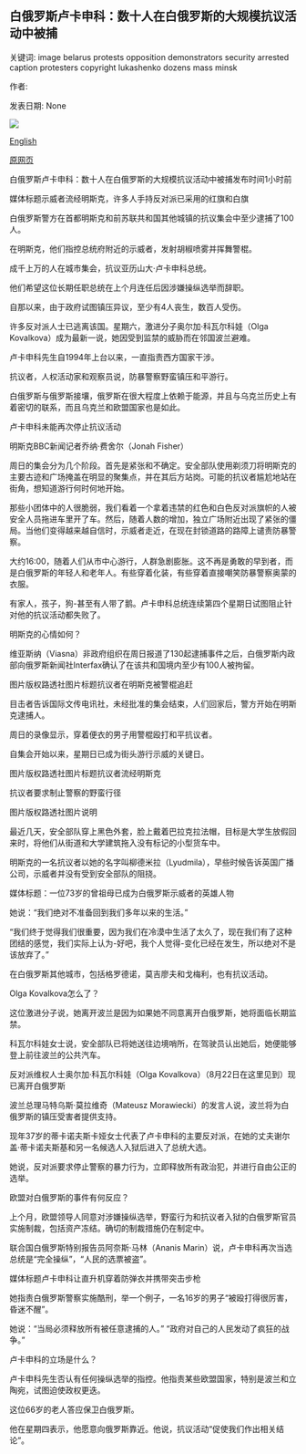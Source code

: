 ## 白俄罗斯卢卡申科：数十人在白俄罗斯的大规模抗议活动中被捕

关键词: image belarus protests opposition demonstrators security arrested caption protesters copyright lukashenko dozens mass minsk

作者: 

发表日期: None

![](https://ichef.bbci.co.uk/news/1024/branded_news/13E94/production/_114265518_mediaitem114263717.jpg)

[English](Belarus%20Lukashenko%3A%20Dozens%20arrested%20at%20mass%20protests%20in%20Belarus.md)

[原网页](https://www.bbc.com/news/world-europe-54044750)

白俄罗斯卢卡申科：数十人在白俄罗斯的大规模抗议活动中被捕发布时间1小时前

媒体标题示威者流经明斯克，许多人手持反对派已采用的红旗和白旗

白俄罗斯警方在首都明斯克和前苏联共和国其他城镇的抗议集会中至少逮捕了100人。

在明斯克，他们指控总统府附近的示威者，发射胡椒喷雾并挥舞警棍。

成千上万的人在城市集会，抗议亚历山大·卢卡申科总统。

他们希望这位长期任职总统在上个月连任后因涉嫌操纵选举而辞职。

自那以来，由于政府试图镇压异议，至少有4人丧生，数百人受伤。

许多反对派人士已逃离该国。星期六，激进分子奥尔加·科瓦尔科娃（Olga Kovalkova）成为最新一说，她因受到监禁的威胁而在邻国波兰避难。

卢卡申科先生自1994年上台以来，一直指责西方国家干涉。

抗议者，人权活动家和观察员说，防暴警察野蛮镇压和平游行。

白俄罗斯与俄罗斯接壤，俄罗斯在很大程度上依赖于能源，并且与乌克兰历史上有着密切的联系，而且乌克兰和欧盟国家也是如此。

卢卡申科未能再次停止抗议活动

明斯克BBC新闻记者乔纳·费舍尔（Jonah Fisher）

周日的集会分为几个阶段。首先是紧张和不确定。安全部队使用剃须刀将明斯克的主要古迹和广场掩盖在明显的聚集点，并在其后方站岗。可能的抗议者尴尬地站在街角，想知道游行何时何地开始。

那些小团体中的人很脆弱，我们看着一个拿着违禁的红色和白色反对派旗帜的人被安全人员拖进车里开了车。然后，随着人数的增加，独立广场附近出现了紧张的僵局。当他们变得越来越自信时，示威者走近，在现在封锁道路的路障上谴责防暴警察。

大约16:00，随着人们从市中心游行，人群急剧膨胀。这不再是勇敢的早到者，而是白俄罗斯的年轻人和老年人。有些穿着化装，有些穿着直接嘲笑防暴警察奥蒙的衣服。

有家人，孩子，狗-甚至有人带了鹅。卢卡申科总统连续第四个星期日试图阻止针对他的抗议活动都失败了。

明斯克的心情如何？

维亚斯纳（Viasna）非政府组织在周日报道了130起逮捕事件之后，白俄罗斯内政部向俄罗斯新闻社Interfax确认了在该共和国境内至少有100人被拘留。

图片版权路透社图片标题抗议者在明斯克被警棍追赶

目击者告诉国际文传电讯社，未经批准的集会结束，人们回家后，警方开始在明斯克逮捕人。

周日的录像显示，穿着便衣的男子用警棍殴打和平抗议者。

自集会开始以来，星期日已成为街头游行示威的关键日。

图片版权路透社图片标题抗议者流经明斯克

抗议者要求制止警察的野蛮行径

图片版权路透社图片说明

最近几天，安全部队穿上黑色外套，脸上戴着巴拉克拉法帽，目标是大学生放假回来时，将他们从街道和大学建筑拖入没有标记的小型货车中。

明斯克的一名抗议者以她的名字叫柳德米拉（Lyudmila），早些时候告诉英国广播公司，示威者并没有受到安全部队的阻挠。

媒体标题：一位73岁的曾祖母已成为白俄罗斯示威者的英雄人物

她说：“我们绝对不准备回到我们多年以来的生活。”

“我们终于觉得我们很重要，因为我们在冷漠中生活了太久了，现在我们有了这种团结的感觉，我们实际上认为-好吧，我个人觉得-变化已经在发生，所以绝对不是该放弃了。”

在白俄罗斯其他城市，包括格罗德诺，莫吉廖夫和戈梅利，也有抗议活动。

Olga Kovalkova怎么了？

这位激进分子说，她离开波兰是因为如果她不同意离开白俄罗斯，她将面临长期监禁。

科瓦尔科娃女士说，安全部队已将她送往边境哨所，在驾驶员认出她后，她便能够登上前往波兰的公共汽车。

反对派维权人士奥尔加·科瓦尔科娃（Olga Kovalkova）（8月22日在这里见到）现已离开白俄罗斯

波兰总理马特乌斯·莫拉维奇（Mateusz Morawiecki）的发言人说，波兰将为白俄罗斯的镇压受害者提供支持。

现年37岁的蒂卡诺夫斯卡娅女士代表了卢卡申科的主要反对派，在她的丈夫谢尔盖·蒂卡诺夫斯基和另一名候选人入狱后进入了总统大选。

她说，反对派要求停止警察的暴力行为，立即释放所有政治犯，并进行自由公正的选举。

欧盟对白俄罗斯的事件有何反应？

上个月，欧盟领导人同意对涉嫌操纵选举，野蛮行为和抗议者入狱的白俄罗斯官员实施制裁，包括资产冻结。确切的制裁措施仍在制定中。

联合国白俄罗斯特别报告员阿奈斯·马林（Ananis Marin）说，卢卡申科再次当选总统是“完全操纵”，“人民的选票被盗”。

媒体标题卢卡申科让直升机穿着防弹衣并携带突击步枪

她指责白俄罗斯警察实施酷刑，举一个例子，一名16岁的男子“被殴打得很厉害，昏迷不醒”。

她说：“当局必须释放所有被任意逮捕的人。” “政府对自己的人民发动了疯狂的战争。”

卢卡申科的立场是什么？

卢卡申科先生否认有任何操纵选举的指控。他指责某些欧盟国家，特别是波兰和立陶宛，试图迫使政权更迭。

这位66岁的老人答应保卫白俄罗斯。

他在星期四表示，他愿意向俄罗斯靠近。他说，抗议活动“促使我们作出相关结论”。